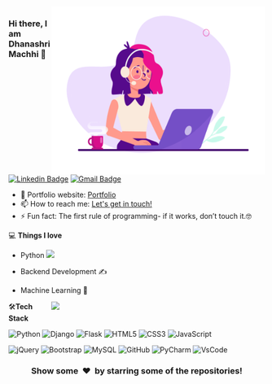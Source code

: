 <img align="right" src="https://github.com/Dhanashrimachhi/Dhanashrimachhi/blob/main/coder%20girl.gif" alt="Coder GIF" width="420" height="330">



### Hi there, I am Dhanashri Machhi 👋
[![Linkedin Badge](https://img.shields.io/badge/-dhanashrimachhi-blue?style=flat-square&logo=Linkedin&logoColor=white&link=https://www.linkedin.com/in/dhanashrimachhi/)](https://www.linkedin.com/in/dhanashrimachhi)
[![Gmail Badge](https://img.shields.io/badge/-dhanashrimachhi6@gmail.com-c14438?style=flat-square&logo=Gmail&logoColor=white&link=mailto:dhanashrimachhi6@gmail.com)](mailto:dhanashrimachhi6@gmail.com) 

- 🎯 Portfolio website: [Portfolio](https://dhanashrimachhi.github.io/)
- 📫 How to reach me: [Let's get in touch!](https://www.linkedin.com/in/dhanashrimachhi)
- ⚡ Fun fact: The first rule of programming- if it works, don’t touch it.🤓


💻 **Things I love**
- Python <img src="https://media.giphy.com/media/WUlplcMpOCEmTGBtBW/giphy.gif" width="30"> 
- Backend Development ✍️
- Machine Learning 🧐

  <a href="https://github.com/Dhanashrimachhi/github-readme-stats" title="Go to Source">
      <img align="right" width=420 height="auto" src="https://github-readme-stats.vercel.app/api?username=dhanashrimachhi&show_icons=true&theme=dark&border_color=61dafb&hide_border=true&include_all_commits=true"/>
</a>

    
🛠**Tech Stack**

![Python](https://img.shields.io/badge/-Python-000000?style=flat&logo=python)
![Django](https://img.shields.io/badge/-Django-000000?style=flat&logo=Django)
![Flask](https://img.shields.io/badge/-Flask-000000?style=flat&logo=Flask)
![HTML5](https://img.shields.io/badge/-HTML5-000000?style=flat&logo=HTML5)
![CSS3](https://img.shields.io/badge/-CSS3-000000?style=flat&logo=CSS3)
![JavaScript](https://img.shields.io/badge/-JavaScript-000000?style=flat&logo=JavaScript)

![jQuery](https://img.shields.io/badge/-jQuery-000000?style=flat&logo=jQuery)
![Bootstrap](https://img.shields.io/badge/-Bootstrap-000000?style=flat&logo=bootstrap)
![MySQL](https://img.shields.io/badge/-MySQL-000000?style=flat&logo=MySQL)
![GitHub](https://img.shields.io/badge/-GitHub-000000?style=flat&logo=github&logoColor=FFFFFF)
![PyCharm](https://img.shields.io/badge/-PyCharm-000000?style=flat&logo=pycharm&logoColor=FFFFFF)
![VsCode](https://img.shields.io/badge/-VsCode-000000?style=flat&logo=vscode&logoColor=FFFFFF)



<div align="center">
    <h3 align="center">Show some &nbsp;❤️&nbsp; by starring some of the repositories!</h3>
</div>
